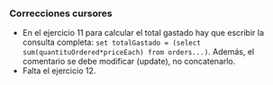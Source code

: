 ### Correcciones cursores

- En el ejercicio 11 para calcular el total gastado hay que escribir la consulta completa: `set totalGastado = (select sum(quantituOrdered*priceEach) from orders...)`. Además, el comentario se debe modificar (update), no concatenarlo.
- Falta el ejercicio 12.
